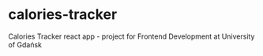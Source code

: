 # calories-tracker
Calories Tracker react app - project for Frontend Development at University of Gdańsk
